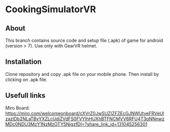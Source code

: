 # CookingSimulatorVR

## About

This branch contains source code and setup file (.apk) of game for android (version > 7). Use only with GearVR helmet.

## Installation

Clone repository and copy .apk file on your mobile phone. Then install by clicking on .apk file.

## Usefull links

Miro Board:
https://miro.com/welcomeonboard/cXVrZ0JwSUZIZFZEcGJNWUtyeFRVeUlzazlDb2NLaTBvYXZLcUdjZVdFS0FVYlhHUXhBTFNCMVV6RFU4T3pNNnwzMDc0NDU3MzY1NzMzOTY5NjgzfDI=?share_link_id=131045256301
